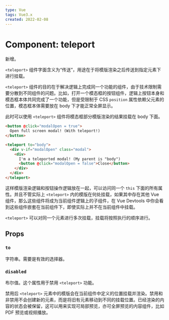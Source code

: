 ```yaml
---
type: Vue
tags: Vue3.x
created: 2022-02-08
---
```


# Component: teleport

新增。

`<teleport>` 组件字面含义为“传送”，用途在于将模版渲染之后传送到指定元素下进行挂载。

`<teleport>` 组件的目的在于解决逻辑上完成同一个功能的组件，由于技术限制需要分散到不同组件的问题。比如，打开一个模态框的按钮组件，逻辑上按钮本身和模态框本体共同完成了一个功能，但是受限制于 CSS `position` 属性依赖父元素的位置，模态框本体需要放在 body 下才能正常全屏显示。

此时可以使用 `<teleport>` 组件将模态框部分模版渲染的结果挂载在 body 下面。

```html
<button @click="modalOpen = true">
  Open full screen modal! (With teleport!)
</button>

<teleport to="body">
  <div v-if="modalOpen" class="modal">
    <div>
      I'm a teleported modal! (My parent is "body")
      <button @click="modalOpen = false">Close</button>
    </div>
  </div>
</teleport>
```

这样模版渲染逻辑和按钮操作逻辑放在一起，可以访问同一个 `this` 下面的所有属性。并且不管实际上 `<teleport>` 内的模版在何处挂载，如果其中存在其他 Vue 组件，那么这些组件将成为当前组件逻辑上的子组件，在 Vue Devtools 中你会看到这些组件嵌套在当前组件下，即使实际上并不在当前组件中挂载。

`<teleport>` 可以对同一个元素进行多次挂载，挂载将按照执行的顺序进行。

## Props

### `to`

字符串。需要是有效的选择器。

### `disabled`

布尔值。这个属性用于禁用 `<teleport>` 功能。

禁用后 `<teleport>` 元素中的模版会在当前组件中定义的位置挂载并渲染。禁用和非禁用不会创建新的元素，而是将旧有元素移动到不同的挂载位置。已经渲染的内容的状态会被保留，这可以用来实现可局部预览，亦可全屏预览的内容组件，比如 PDF 预览或视频播放。
